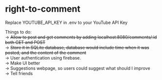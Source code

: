 # right-to-comment

Replace YOUTUBE_API_KEY in .env to your YouTube API Key

Things to do:<br>
-> <s>Allow to post and get comments by adding localhost:8080/comments/:id both GET and POST</s><br>
-> <s>Store it in SQLite database, database would include time when it was posted, and the content of the comment</s><br>
-> User authentication using firebase.<br>
-> Make UI better<br>
-> Suggestions webpage, so users could suggest what should I improve<br>
-> Tell friends